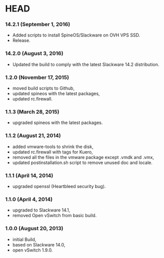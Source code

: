 # HEAD

### 14.2.1 (September 1, 2016)

  * Added scripts to install SpineOS/Slackware on OVH VPS SSD.
  * Release.


### 14.2.0 (August 3, 2016)

  * Updated the build to comply with the latest Slackware 14.2 distribution.


### 1.2.0 (November 17, 2015)

  * moved build scripts to Github,
  * updated spineos with the latest packages,
  * updated rc.firewall.


### 1.1.3 (March 28, 2015)

  * upgraded spineos with the latest packages.


### 1.1.2 (August 21, 2014)

  * added vmware-tools to shrink the disk,
  * updated rc.firewall with tags for Kuero,
  * removed all the files in the vmware package except .vmdk and .vmx,
  * updated postinstallation.sh script to remove unused doc and locale.


### 1.1.1 (April 14, 2014)

  * upgraded openssl (Heartbleed security bug).


### 1.1.0 (April 4, 2014)

* upgraded to Slackware 14.1,
* removed Open vSwitch from basic build.


### 1.0.0 (August 20, 2013)

  * initial Build,
  * based on Slackware 14.0,
  * open vSwitch 1.9.0.
